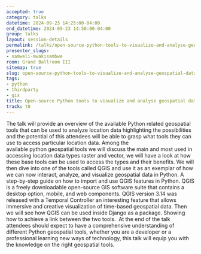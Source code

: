 ```yaml
---
accepted: true
category: talks
datetime: 2024-09-23 14:25:00-04:00
end_datetime: 2024-09-23 14:50:00-04:00
group: talks
layout: session-details
permalink: /talks/open-source-python-tools-to-visualize-and-analyse-geospatial-data/
presenter_slugs:
- samweli-mwakisambwe
room: Grand Ballroom III
sitemap: true
slug: open-source-python-tools-to-visualize-and-analyse-geospatial-data
tags:
- python
- thirdparty
- gis
title: Open-source Python tools to visualize and analyse geospatial data.
track: t0
---
```


The talk will provide an overview of the available Python related geospatial tools that can be used to analyze location data highlighting the possibilities and the potential of this attendees will be able to grasp what tools they can use to access particular location data.
Among the available python geospatial tools we will discuss the main and most used in accessing location data types raster and vector, we will have a look at how these base tools can be used to access the types and their benefits.
We will then dive into one of the tools called QGIS and use it as an exemplar of how we can now interact, analyze, and visualize geospatial data in Python. A step-by-step guide on how to import and use QGIS features in Python.
QGIS is a freely downloadable open-source GIS software suite that contains a desktop option, mobile, and web components. QGIS version 3.14 was released with a Temporal Controller an interesting feature that allows immersive and creative visualization of time-based geospatial data.
Then we will see how QGIS can be used inside Django as a package. Showing how to achieve a link between the two tools. 
At the end of the talk attendees should expect to have a comprehensive understanding of different Python geospatial tools, whether you are a developer or a professional learning new ways of technology, this talk will equip you with the knowledge on the right geospatial tools.